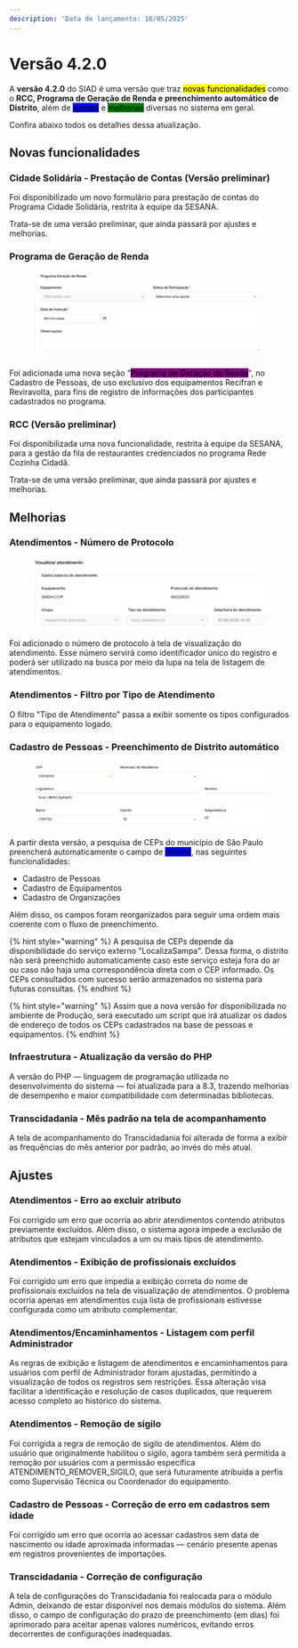 ```yaml
---
description: 'Data de lançamento: 16/05/2025'
---
```


# Versão 4.2.0

A **versão 4.2.0** do SIAD é uma versão que traz <mark style="background-color:yellow;">novas funcionalidades</mark> como o **RCC, Programa de Geração de Renda e preenchimento automático de Distrito**, além de <mark style="background-color:blue;">ajustes</mark> e <mark style="background-color:green;">melhorias</mark> diversas no sistema em geral.

Confira abaixo todos os detalhes dessa atualização.

## Novas funcionalidades

### Cidade Solidária - Prestação de Contas (Versão preliminar)

Foi disponibilizado um novo formulário para prestação de contas do Programa Cidade Solidária, restrita à equipe da SESANA.

Trata-se de uma versão preliminar, que ainda passará por ajustes e melhorias.

### Programa de Geração de Renda

<figure><img src="../../.gitbook/assets/image (6) (1).png" alt=""><figcaption></figcaption></figure>

Foi adicionada uma nova seção "<mark style="background-color:purple;">Programa de Geração de Renda</mark>", no Cadastro de Pessoas, de uso exclusivo dos equipamentos Recifran e Reviravolta, para fins de registro de informações dos participantes cadastrados no programa.

### RCC (Versão preliminar)

Foi disponibilizada uma nova funcionalidade, restrita à equipe da SESANA, para a gestão da fila de restaurantes credenciados no programa Rede Cozinha Cidadã.

Trata-se de uma versão preliminar, que ainda passará por ajustes e melhorias.

## Melhorias

### Atendimentos - Número de Protocolo

<figure><img src="../../.gitbook/assets/image (182).png" alt=""><figcaption></figcaption></figure>

Foi adicionado o número de protocolo à tela de visualização do atendimento. Esse número servirá como identificador único do registro e poderá ser utilizado na busca por meio da lupa na tela de listagem de atendimentos.

### Atendimentos - Filtro por Tipo de Atendimento

O filtro "Tipo de Atendimento" passa a exibir somente os tipos configurados para o equipamento logado.

### Cadastro de Pessoas - Preenchimento de Distrito automático

<figure><img src="../../.gitbook/assets/image (181).png" alt=""><figcaption></figcaption></figure>

A partir desta versão, a pesquisa de CEPs do município de São Paulo preencherá automaticamente o campo de <mark style="background-color:blue;">Distrito</mark>, nas seguintes funcionalidades:

* Cadastro de Pessoas
* Cadastro de Equipamentos
* Cadastro de Organizações

Além disso, os campos foram reorganizados para seguir uma ordem mais coerente com o fluxo de preenchimento.

{% hint style="warning" %}
A pesquisa de CEPs depende da disponibilidade do serviço externo "LocalizaSampa". Dessa forma, o distrito não será preenchido automaticamente caso este serviço esteja fora do ar ou caso não haja uma correspondência direta com o CEP informado. Os CEPs consultados com sucesso serão armazenados no sistema para futuras consultas.
{% endhint %}

{% hint style="warning" %}
Assim que a nova versão for disponibilizada no ambiente de Produção, será executado um script que irá atualizar os dados de endereço de todos os CEPs cadastrados na base de pessoas e equipamentos.
{% endhint %}

### Infraestrutura - Atualização da versão do PHP

A versão do PHP — linguagem de programação utilizada no desenvolvimento do sistema — foi atualizada para a 8.3, trazendo melhorias de desempenho e maior compatibilidade com determinadas bibliotecas.

### Transcidadania - Mês padrão na tela de acompanhamento

A tela de acompanhamento do Transcidadania foi alterada de forma a exibir as frequências do mês anterior por padrão, ao invés do mês atual.

## Ajustes

### Atendimentos - Erro ao excluir atributo

Foi corrigido um erro que ocorria ao abrir atendimentos contendo atributos previamente excluídos. Além disso, o sistema agora impede a exclusão de atributos que estejam vinculados a um ou mais tipos de atendimento.

### Atendimentos - Exibição de profissionais excluídos

Foi corrigido um erro que impedia a exibição correta do nome de profissionais excluídos na tela de visualização de atendimentos. O problema ocorria apenas em atendimentos cuja lista de profissionais estivesse configurada como um atributo complementar.

### Atendimentos/Encaminhamentos - Listagem com perfil Administrador

As regras de exibição e listagem de atendimentos e encaminhamentos para usuários com perfil de Administrador foram ajustadas, permitindo a visualização de todos os registros sem restrições. Essa alteração visa facilitar a identificação e resolução de casos duplicados, que requerem acesso completo ao histórico do sistema.

### Atendimentos - Remoção de sigilo

Foi corrigida a regra de remoção de sigilo de atendimentos. Além do usuário que originalmente habilitou o sigilo, agora também será permitida a remoção por usuários com a permissão específica ATENDIMENTO\_REMOVER\_SIGILO, que será futuramente atribuída a perfis como Supervisão Técnica ou Coordenador do equipamento.

### Cadastro de Pessoas - Correção de erro em cadastros sem idade

Foi corrigido um erro que ocorria ao acessar cadastros sem data de nascimento ou idade aproximada informadas — cenário presente apenas em registros provenientes de importações.

### Transcidadania - Correção de configuração

A tela de configurações do Transcidadania foi realocada para o módulo Admin, deixando de estar disponível nos demais módulos do sistema. Além disso, o campo de configuração do prazo de preenchimento (em dias) foi aprimorado para aceitar apenas valores numéricos, evitando erros decorrentes de configurações inadequadas.
